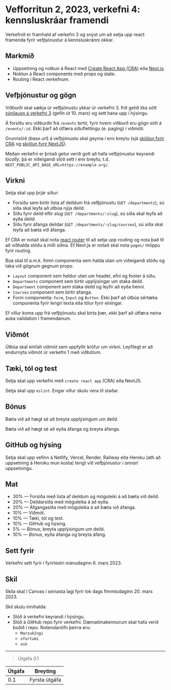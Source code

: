 # Vefforritun 2, 2023, verkefni 4: kennsluskráar framendi

Verkefnið er framhald af verkefni 3 og snýst um að setja upp react framenda fyrir vefþjónustur á kennsluskránni okkar.

## Markmið

- Uppsetning og notkun á React með [Create React App (CRA)](https://create-react-app.dev/) eða [Next.js](https://nextjs.org/).
- Noktun á React components með props og state.
- Routing í React verkefnum.

## Vefþjónustur og gögn

Viðburði skal sækja úr vefþjónustu ykkar úr verkefni 3. Þið getið líka sótt [sýnilausn á verkefni 3](https://github.com/vefforritun/vef2-2023-v3-synilausn) (gefin út 10. mars) og sett hana upp í hýsingu.

Á forsíðu eru viðburðir frá `/events` birtir, fyrir hvern viðburð eru gögn sótt á `/events/:id`. Ekki þarf að útfæra síðuflettingu (e. paging) í viðmóti.

Grunnslóð (_base url_) á vefþjónustu skal geyma í env breytu (sjá [skjölun fyrir CRA](https://create-react-app.dev/docs/adding-custom-environment-variables/) og [skjölun fyrir NextJS](https://nextjs.org/docs/basic-features/environment-variables#exposing-environment-variables-to-the-browser)).

Meðan verkefni er þróað getur verið gott að hafa vefþjónustur keyrandi _locally_, þá er viðeigandi slóð sett í env breytu, t.d. `NEXT_PUBLIC_API_BASE_URL=https://example.org/`.

## Virkni

Setja skal upp þrjár síður:

- Forsíðu sem birtir lista af deildum frá vefþjónustu (`GET /departments`), sú síða skal leyfa að útbúa nýja deild.
- Síðu fyrir deild eftir _slug_ (`GET /departments/:slug`), sú síða skal leyfa að eyða deild.
- Síðu fyrir áfanga deildar (`GET /departments/:slug/courses`), sú síða skal leyfa að bæta við áfanga.

Ef CRA er notað skal nota [react router](https://reactrouter.com/en/main) til að setja upp routing og nota það til að viðhalda stöðu á milli síðna. Ef Next.js er notað skal nota `pages/` möppu fyrir routing.

Búa skal til a.m.k. fimm componenta sem halda utan um viðeigandi stöðu og taka við gögnum gegnum props:

- `Layout` component sem heldur utan um header, efni og footer á síðu.
- `Departments` component sem birtir upplýsingar um staka deild.
- `Department` component sem staka deild og leyfir að eyða henni.
- `Courses` component sem birtir áfanga.
- Form componenta: `Form`, `Input` og `Button`. Ekki þarf að útbúa sértæka componenta fyrir lengri texta eða tölur fyrir einingar.

Ef villur koma upp frá vefþjónustu skal birta þær, _ekki_ þarf að útfæra neina auka validation í framendanum.

## Viðmót

Útbúa skal einfalt viðmót sem uppfyllir kröfur um virkni. Leyfilegt er að endurnýta viðmót úr verkefni 1 með viðbótum.

## Tæki, tól og test

Setja skal upp verkefni með `create react app` (CRA) eða NextJS.

Setja skal upp `eslint`. Engar villur skulu vera til staðar.

## Bónus

Bæta við að hægt sé að breyta upplýsingum um deild.

Bæta við að hægt sé að eyða áfanga og breyta áfanga.

## GitHub og hýsing

Setja skal upp vefinn á Netlify, Vercel, Render, Railway eða Heroku (ath að uppsetning á Heroku mun kosta) tengt við vefþjónustur í _annari_ uppsetningu.

## Mat

- 30% — Forsíða með lista af deildum og möguleiki á að bæta við deild.
- 20% — Deildarsíða með möguleika á að eyða.
- 20% — Áfgangasíða með möguleika á að bæta við áfanga.
- 10% — Viðmót.
- 10% — Tæki, tól og test.
- 10% — GitHub og hýsing.
- 5% — _Bónus_, breyta upplýsingum um deild.
- 10% — _Bónus_, eyða áfanga og breyta áfang.

## Sett fyrir

Verkefni sett fyrir í fyrirlestri mánudaginn 6. mars 2023.

## Skil

Skila skal í Canvas í seinasta lagi fyrir lok dags fimmtudaginn 20. mars 2023.

Skil skulu innihalda:

- Slóð á verkefni keyrandi í hýsingu.
- Slóð á GitHub repo fyrir verkefni. Dæmatímakennurum skal hafa verið boðið í repo. Notendanöfn þeirra eru:
  - `MarzukIngi`
  - `ofurtumi`
  - `osk`

---

> Útgáfa 0.1

| Útgáfa | Breyting      |
| ------ | ------------- |
| 0.1    | Fyrsta útgáfa |
